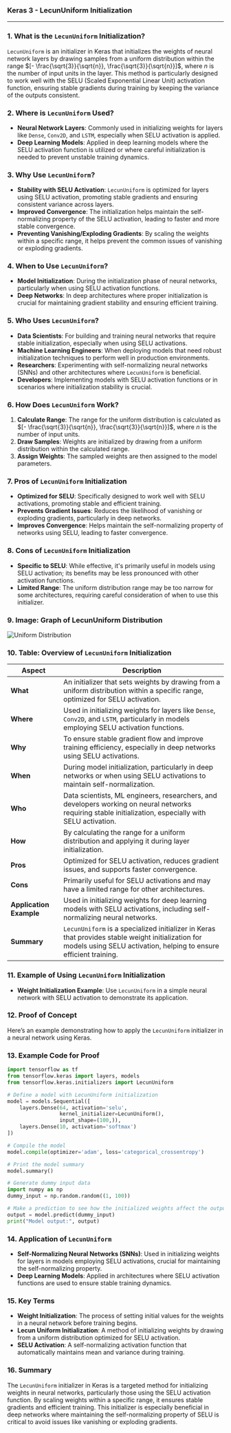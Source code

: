 ### **Keras 3 - LecunUniform Initialization**

---

### **1. What is the `LecunUniform` Initialization?**

`LecunUniform` is an initializer in Keras that initializes the weights of neural network layers by drawing samples from a uniform distribution within the range $[- \frac{\sqrt{3}}{\sqrt{n}}, \frac{\sqrt{3}}{\sqrt{n}}]$, where $n$ is the number of input units in the layer. This method is particularly designed to work well with the SELU (Scaled Exponential Linear Unit) activation function, ensuring stable gradients during training by keeping the variance of the outputs consistent.

### **2. Where is `LecunUniform` Used?**

- **Neural Network Layers**: Commonly used in initializing weights for layers like `Dense`, `Conv2D`, and `LSTM`, especially when SELU activation is applied.
- **Deep Learning Models**: Applied in deep learning models where the SELU activation function is utilized or where careful initialization is needed to prevent unstable training dynamics.

### **3. Why Use `LecunUniform`?**

- **Stability with SELU Activation**: `LecunUniform` is optimized for layers using SELU activation, promoting stable gradients and ensuring consistent variance across layers.
- **Improved Convergence**: The initialization helps maintain the self-normalizing property of the SELU activation, leading to faster and more stable convergence.
- **Preventing Vanishing/Exploding Gradients**: By scaling the weights within a specific range, it helps prevent the common issues of vanishing or exploding gradients.

### **4. When to Use `LecunUniform`?**

- **Model Initialization**: During the initialization phase of neural networks, particularly when using SELU activation functions.
- **Deep Networks**: In deep architectures where proper initialization is crucial for maintaining gradient stability and ensuring efficient training.

### **5. Who Uses `LecunUniform`?**

- **Data Scientists**: For building and training neural networks that require stable initialization, especially when using SELU activations.
- **Machine Learning Engineers**: When deploying models that need robust initialization techniques to perform well in production environments.
- **Researchers**: Experimenting with self-normalizing neural networks (SNNs) and other architectures where `LecunUniform` is beneficial.
- **Developers**: Implementing models with SELU activation functions or in scenarios where initialization stability is crucial.

### **6. How Does `LecunUniform` Work?**

1. **Calculate Range**: The range for the uniform distribution is calculated as $[- \frac{\sqrt{3}}{\sqrt{n}}, \frac{\sqrt{3}}{\sqrt{n}}]$, where $n$ is the number of input units.
2. **Draw Samples**: Weights are initialized by drawing from a uniform distribution within the calculated range.
3. **Assign Weights**: The sampled weights are then assigned to the model parameters.

### **7. Pros of `LecunUniform` Initialization**

- **Optimized for SELU**: Specifically designed to work well with SELU activations, promoting stable and efficient training.
- **Prevents Gradient Issues**: Reduces the likelihood of vanishing or exploding gradients, particularly in deep networks.
- **Improves Convergence**: Helps maintain the self-normalizing property of networks using SELU, leading to faster convergence.

### **8. Cons of `LecunUniform` Initialization**

- **Specific to SELU**: While effective, it's primarily useful in models using SELU activation; its benefits may be less pronounced with other activation functions.
- **Limited Range**: The uniform distribution range may be too narrow for some architectures, requiring careful consideration of when to use this initializer.

### **9. Image: Graph of LecunUniform Distribution**

![Uniform Distribution](https://upload.wikimedia.org/wikipedia/commons/thumb/9/96/Uniform_distribution_PDF_SVG.svg/640px-Uniform_distribution_PDF_SVG.svg.png)

### **10. Table: Overview of `LecunUniform` Initialization**

| **Aspect**              | **Description**                                                                                                                                          |
|-------------------------|----------------------------------------------------------------------------------------------------------------------------------------------------------|
| **What**                | An initializer that sets weights by drawing from a uniform distribution within a specific range, optimized for SELU activation.                            |
| **Where**               | Used in initializing weights for layers like `Dense`, `Conv2D`, and `LSTM`, particularly in models employing SELU activation functions.                   |
| **Why**                 | To ensure stable gradient flow and improve training efficiency, especially in deep networks using SELU activations.                                       |
| **When**                | During model initialization, particularly in deep networks or when using SELU activations to maintain self-normalization.                                  |
| **Who**                 | Data scientists, ML engineers, researchers, and developers working on neural networks requiring stable initialization, especially with SELU activation.   |
| **How**                 | By calculating the range for a uniform distribution and applying it during layer initialization.                                                          |
| **Pros**                | Optimized for SELU activation, reduces gradient issues, and supports faster convergence.                                                                   |
| **Cons**                | Primarily useful for SELU activations and may have a limited range for other architectures.                                                                |
| **Application Example** | Used in initializing weights for deep learning models with SELU activations, including self-normalizing neural networks.                                   |
| **Summary**             | `LecunUniform` is a specialized initializer in Keras that provides stable weight initialization for models using SELU activation, helping to ensure efficient training. |

### **11. Example of Using `LecunUniform` Initialization**

- **Weight Initialization Example**: Use `LecunUniform` in a simple neural network with SELU activation to demonstrate its application.

### **12. Proof of Concept**

Here’s an example demonstrating how to apply the `LecunUniform` initializer in a neural network using Keras.

### **13. Example Code for Proof**

```python
import tensorflow as tf
from tensorflow.keras import layers, models
from tensorflow.keras.initializers import LecunUniform

# Define a model with LecunUniform initialization
model = models.Sequential([
    layers.Dense(64, activation='selu', 
                 kernel_initializer=LecunUniform(), 
                 input_shape=(100,)),
    layers.Dense(10, activation='softmax')
])

# Compile the model
model.compile(optimizer='adam', loss='categorical_crossentropy')

# Print the model summary
model.summary()

# Generate dummy input data
import numpy as np
dummy_input = np.random.random((1, 100))

# Make a prediction to see how the initialized weights affect the output
output = model.predict(dummy_input)
print("Model output:", output)
```

### **14. Application of `LecunUniform`**

- **Self-Normalizing Neural Networks (SNNs)**: Used in initializing weights for layers in models employing SELU activations, crucial for maintaining the self-normalizing property.
- **Deep Learning Models**: Applied in architectures where SELU activation functions are used to ensure stable training dynamics.

### **15. Key Terms**

- **Weight Initialization**: The process of setting initial values for the weights in a neural network before training begins.
- **Lecun Uniform Initialization**: A method of initializing weights by drawing from a uniform distribution optimized for SELU activation.
- **SELU Activation**: A self-normalizing activation function that automatically maintains mean and variance during training.

### **16. Summary**

The `LecunUniform` initializer in Keras is a targeted method for initializing weights in neural networks, particularly those using the SELU activation function. By scaling weights within a specific range, it ensures stable gradients and efficient training. This initializer is especially beneficial in deep networks where maintaining the self-normalizing property of SELU is critical to avoid issues like vanishing or exploding gradients.